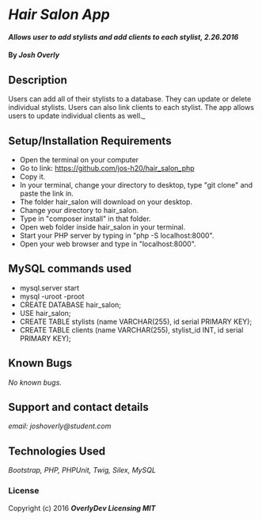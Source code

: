 # _Hair Salon App_

#### _Allows user to add stylists and add clients to each stylist, 2.26.2016_

#### By _**Josh Overly**_

## Description

Users can add all of their stylists to a database.  They can update or delete individual stylists. Users can also link clients to each stylist.  The app allows users to update individual clients as well._

## Setup/Installation Requirements

* Open the terminal on your computer
* Go to link: https://github.com/jos-h20/hair_salon_php
* Copy it.
* In your terminal, change your directory to desktop, type "git clone" and paste the link in.
* The folder hair_salon will download on your desktop.
* Change your directory to hair_salon.
* Type in "composer install" in that folder.
* Open web folder inside hair_salon in your terminal.
* Start your PHP server by typing in "php -S localhost:8000".
* Open your web browser and type in "localhost:8000".

## MySQL commands used
* mysql.server start
* mysql -uroot -proot
* CREATE DATABASE hair_salon;
* USE hair_salon;
* CREATE TABLE stylists (name VARCHAR(255), id serial PRIMARY KEY);
* CREATE TABLE clients (name VARCHAR(255), stylist_id INT, id serial PRIMARY KEY);


## Known Bugs

_No known bugs._

## Support and contact details

_email: joshoverly@student.com_

## Technologies Used

_Bootstrap, PHP, PHPUnit, Twig, Silex, MySQL_

### License

Copyright (c) 2016 **_OverlyDev Licensing MIT_**
